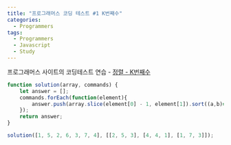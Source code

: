 ```yaml
---
title: "프로그래머스 코딩 테스트 #1 K번째수"
categories:
  - Programmers
tags:
  - Programmers
  - Javascript
  - Study
---
```


프로그래머스 사이트의 코딩테스트 연습 - [정렬 - K번째수](https://programmers.co.kr/learn/courses/30/lessons/42748)

```javascript
function solution(array, commands) {
    let answer = [];
    commands.forEach(function(element){
        answer.push(array.slice(element[0] - 1, element[1]).sort((a,b)=> a-b)[element[2] - 1]);
    });
    return answer;
}

solution([1, 5, 2, 6, 3, 7, 4], [[2, 5, 3], [4, 4, 1], [1, 7, 3]]);
```